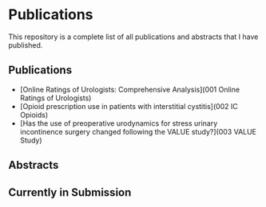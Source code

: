 # Publications

This repository is a complete list of all publications and abstracts that I have published. 

## Publications

- [Online Ratings of Urologists: Comprehensive Analysis](001 Online Ratings of Urologists)
- [Opioid prescription use in patients with interstitial cystitis](002 IC Opioids)
- [Has the use of preoperative urodynamics for stress urinary incontinence surgery changed following the VALUE study?](003 VALUE Study)

## Abstracts


## Currently in Submission